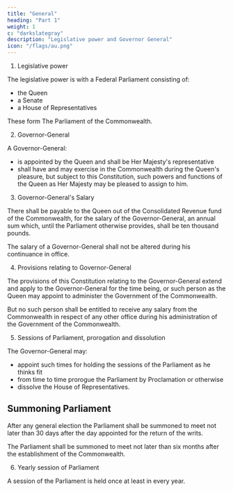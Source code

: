 ```yaml
---
title: "General"
heading: "Part 1"
weight: 1
c: "darkslategray"
description: "Legislative power and Governor General"
icon: "/flags/au.png"
---
```



1. Legislative power

The legislative power is with a Federal Parliament consisting of:
- the Queen
- a Senate
- a House of Representatives

These form The Parliament of the Commonwealth.

2. Governor-General

A Governor-General:
- is appointed by the Queen and shall be Her Majesty's representative
- shall have and may exercise in the Commonwealth during the Queen's pleasure, but subject to this Constitution, such powers and functions of the Queen as Her Majesty may be pleased to assign to him.

3. Governor-General's Salary

There shall be payable to the Queen out of the Consolidated Revenue fund of the Commonwealth, for the salary of the Governor-General, an annual sum which, until the Parliament otherwise provides, shall be ten thousand pounds.

The salary of a Governor-General shall not be altered during his continuance in office.

4. Provisions relating to Governor-General

The provisions of this Constitution relating to the Governor-General extend and apply to the Governor-General for the time being, or such person as the Queen may appoint to administer the Government of the Commonwealth. 

But no such person shall be entitled to receive any salary from the Commonwealth in respect of any other office during his administration of the Government of the Commonwealth.

5. Sessions of Parliament, prorogation and dissolution

The Governor-General may:
- appoint such times for holding the sessions of the Parliament as he thinks fit
- from time to time prorogue the Parliament by Proclamation or otherwise
- dissolve the House of Representatives.


## Summoning Parliament

After any general election the Parliament shall be summoned to meet not later than 30 days after the day appointed for the return of the writs.

<!-- First session -->
The Parliament shall be summoned to meet not later than six months after the establishment of the Commonwealth.

6. Yearly session of Parliament

A session of the Parliament is held once at least in every year. <!-- , so that twelve months shall not intervene between the last sitting of the Parliament in one session and its first sitting in the next session. -->